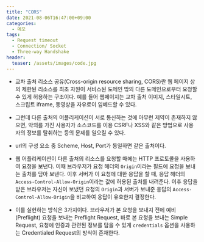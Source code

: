 ```yaml
---
title: "CORS"
date: 2021-08-06T16:47:00+09:00
categories:
  - 메모
tags:
  - Request timeout
  - Connection/ Socket
  - Three-way Handshake
header:
  teaser: /assets/images/code.jpg
---
```


* 교차 출처 리소스 공유(Cross-origin resource sharing, CORS)란 웹 페이지 상의 제한된 리소스를 최초 자원이 서비스된 도메인 밖의 다른 도메인으로부터 요청할 수 있게 허용하는 구조이다. 예를 들어 웹페이지는 교차 출처 이미지, 스타일시트, 스크립트 iframe, 동영상을 자유로이 임베드할 수 있다. 

* 그런데 다른 출처의 어플리케이션이 서로 통신하는 것에 아무런 제약이 존재하지 않으면, 악의를 가진 사용자가 소스코드를 이용 CSRF나 XSS와 같은 방법으로 사용자의 정보를 탈취하는 등의 문제를 일으킬 수 있다. 

* url의 구성 요소 중 Scheme, Host, Port가 동일하면 같은 출처이다.

* 웹 어플리케이션이 다른 출처의 리소스를 요청할 때에는 HTTP 프로토콜을 사용하여 요청을 보낸다. 이때 브라우저가 요청 헤더의 `Origin`이라는 필드에 요청을 보내는 출처를 담아 보낸다. 이후 서버가 이 요청에 대한 응답을 할 때, 응답 해더의 `Access-Control-Allow-Origin`이라는 값에 허용된 출처를 내려준다. 이후 응답을 받은 브라우저는 자신이 보냈던 요청의 `Origin`과 서버가 보내준 응답의 `Access-Control-Allow-Origin`을 비교하여 응답이 유효한지 결정한다. 

* 이를 실현하는 방식은 3가지이다. 브라우저가 본 요청을 보내지 전에 예비(Preflight) 요청을 보내는 Preflight Request, 바로 본 요청을 보내는 Simple Request, 요청에 인증과 관련된 정보를 담을 수 있게 `credentials` 옵션을 사용하는  Credentialed Request의 방식이 존재한다. 